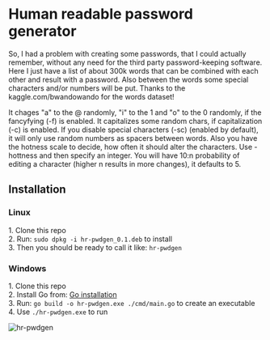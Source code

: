 <h1>Human readable password generator</h1>

So, I had a problem with creating some passwords, that I could actually remember, without any need for the third party password-keeping software. Here I just have a list of about 300k words that can be combined with each other and result with a password. Also between the words some special characters and/or numbers will be put. Thanks to the kaggle.com/bwandowando for the words dataset!

It chages "a" to the @ randomly, "i" to the 1 and "o" to the 0 randomly, if the fancyfying (-f) is enabled. 
It capitalizes some random chars, if capitalization (-c) is enabled.
If you disable special characters (-sc) (enabled by default), it will only use random numbers as spacers between words.
Also you have the hotness scale to decide, how often it should alter the characters. Use -hottness and then specify an integer. You will have 10:n probability of editing a character (higher n results in more changes), it defaults to 5.

<h2>Installation</h2>
<h3>Linux</h3>
1. Clone this repo <br>
2. Run: <code>sudo dpkg -i hr-pwdgen_0.1.deb</code> to install <br>
3. Then you should be ready to call it like: <code>hr-pwdgen</code>

<h3>Windows</h3>
1. Clone this repo <br>
2. Install Go from: <a href="https://go.dev/doc/install">Go installation</a> <br>
3. Run: <code>go build -o hr-pwdgen.exe ./cmd/main.go</code> to create an executable <br>
4. Use <code>./hr-pwdgen.exe</code> to run <br>

![hr-pwdgen](https://github.com/user-attachments/assets/dc3cdd77-67f0-4eb4-98a3-67044321431e)
